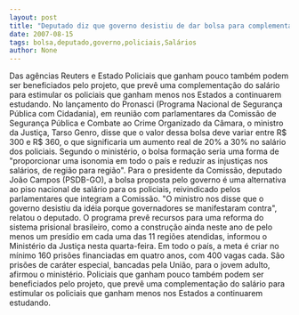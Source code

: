 ```yaml
---
layout: post
title: "Deputado diz que governo desistiu de dar bolsa para complementar salários de policiais"
date: 2007-08-15
tags: bolsa,deputado,governo,policiais,Salários
author: None
---
```

Das ag&ecirc;ncias Reuters e Estado
Policiais que ganham pouco tamb&eacute;m podem ser beneficiados pelo projeto, que prev&ecirc; uma complementa&ccedil;&atilde;o do sal&aacute;rio para estimular os policiais que ganham menos nos Estados a continuarem estudando. 
No lan&ccedil;amento do Pronasci (Programa Nacional de Seguran&ccedil;a P&uacute;blica com Cidadania), em reuni&atilde;o com parlamentares da Comiss&atilde;o de Seguran&ccedil;a P&uacute;blica e Combate ao Crime Organizado da C&acirc;mara, o ministro da Justi&ccedil;a, Tarso Genro, disse que o valor dessa bolsa deve variar entre R$ 300 e R$ 360, o que significaria um aumento real de 20% a 30% no sal&aacute;rio dos policiais.
Segundo o minist&eacute;rio, o bolsa forma&ccedil;&atilde;o seria uma forma de &quot;proporcionar uma isonomia em todo o pa&iacute;s e reduzir as injusti&ccedil;as nos sal&aacute;rios, de regi&atilde;o para regi&atilde;o&quot;.
Para o presidente da Comiss&atilde;o, deputado Jo&atilde;o Campos (PSDB-GO), a bolsa proposta pelo governo &eacute; uma alternativa ao piso nacional de sal&aacute;rio para os policiais, reivindicado pelos parlamentares que integram a Comiss&atilde;o. &quot;O ministro nos disse que o governo desistiu da id&eacute;ia porque governadores se manifestaram contra&quot;, relatou o deputado. 
O programa prev&ecirc; recursos para uma reforma do sistema prisional brasileiro, como a constru&ccedil;&atilde;o ainda neste ano de pelo menos um pres&iacute;dio em cada uma das 11 regi&otilde;es atendidas, informou o Minist&eacute;rio da Justi&ccedil;a nesta quarta-feira.
Em todo o pa&iacute;s, a meta &eacute; criar no m&iacute;nimo 160 pris&otilde;es financiadas em quatro anos, com 400 vagas cada. S&atilde;o pris&otilde;es de car&aacute;ter especial, bancadas pela Uni&atilde;o, para o jovem adulto, afirmou o minist&eacute;rio.
Policiais que ganham pouco tamb&eacute;m podem ser beneficiados pelo projeto, que prev&ecirc; uma complementa&ccedil;&atilde;o do sal&aacute;rio para estimular os policiais que ganham menos nos Estados a continuarem estudando.  